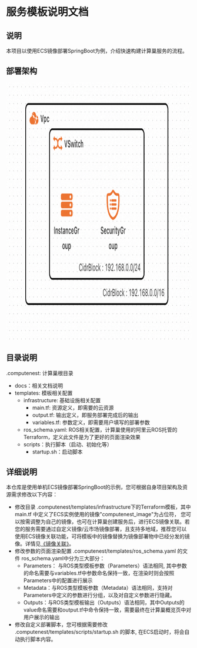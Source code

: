 # 服务模板说明文档

## 说明

本项目以使用ECS镜像部署SpringBoot为例，介绍快速构建计算巢服务的流程。

## 部署架构

<img src="architecture.png" width="1500" height="700" align="bottom"/>

## 目录说明
.computenest: 计算巢根目录
- docs：相关文档说明
- templates: 模板相关配置
  - infrastructure: 基础设施相关配置
    - main.tf: 资源定义，即需要的云资源
    - output.tf: 输出定义，即服务部署完成后的输出
    - variables.tf: 参数定义，即需要用户填写的部署参数
  - ros_schema.yaml: ROS相关配置，计算巢使用的阿里云ROS托管的Terraform，定义此文件是为了更好的页面渲染效果
  - scripts：执行脚本（启动、初始化等） 
    - startup.sh：启动脚本

## 详细说明
本仓库是使用单机ECS镜像部署SpringBoot的示例，您可根据自身项目架构及资源需求修改以下内容：
- 修改目录 .computenest/templates/infrastructure下的Terraform模板，其中main.tf 中定义了ECS实例使用的镜像"computenest_image"为占位符，
  您可以按需调整为自己的镜像，也可在计算巢创建服务后，进行ECS镜像关联。若您的服务需要通过自定义镜像/云市场镜像部署，且支持多地域，推荐您可以使用ECS镜像关联功能，可将模板中的镜像替换为镜像部署物中已经分发的镜像。详情见[《镜像关联》](https://help.aliyun.com/zh/compute-nest/image-association?spm=5176.24779694.console-base_help.dexternal.17e64d22Y2GavD)。
- 修改参数的页面渲染配置 .computenest/templates/ros_schema.yaml 的文件 ros_schema.yaml中分为三大部分：
  - Parameters： 与ROS类型模板参数（Parameters）语法相同, 其中参数的命名需要与variables.tf中参数命名保持一致，在渲染时则会按照Parameters中的配置进行展示
  - Metadata：与ROS类型模板参数（Metadata）语法相同，支持对Parameters中定义的参数进行分组，以及对自定义参数进行隐藏。
  - Outputs：与ROS类型模板输出（Outputs）语法相同，其中Outputs的value命名需要和output.tf中命令保持一致，需要最终在计算巢概览页中对用户展示的输出
- 修改自定义部署脚本，您可根据需要修改 .computenest/templates/scripts/startup.sh 的脚本, 在ECS启动时，将会自动执行脚本内容。
